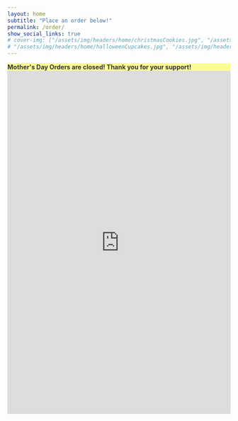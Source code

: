 ```yaml
---
layout: home
subtitle: "Place an order below!"
permalink: /order/
show_social_links: true
# cover-img: ["/assets/img/headers/home/christmasCookies.jpg", "/assets/img/headers/home/cranMuffins.jpg", "/assets/img/headers/home/cupcakes1.jpg", "/assets/img/headers/home/gingerbread.jpg", "/assets/img/headers/home/grinch.jpg", 
# "/assets/img/headers/home/halloweenCupcakes.jpg", "/assets/img/headers/home/thumbprint.jpg", "/assets/img/headers/home/Valentines.jpg"]
---
```

<div class="alert text-center" role="alert" style="background-color: #fdfd96; color: #333;">
  <strong>Mother's Day Orders are closed! Thank you for your support!</strong>
</div>

<iframe class="google-form-embed" src="https://docs.google.com/forms/d/e/1FAIpQLScSCsKxu2i3Eh9a7IPi6oi0Wih07cdmrApLWzVSPvdzCos7ng/viewform?embedded=true" width="100%" height="775" frameborder="0" marginheight="0" marginwidth="0">Loading…</iframe>